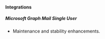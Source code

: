 
#### Integrations

##### Microsoft Graph Mail Single User

- Maintenance and stability enhancements.
